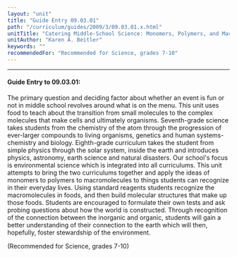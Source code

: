 ```yaml
---
layout: "unit"
title: "Guide Entry 09.03.01"
path: "/curriculum/guides/2009/3/09.03.01.x.html"
unitTitle: "Catering Middle-School Science: Monomers, Polymers, and Macromolecules"
unitAuthor: "Karen A. Beitler"
keywords: ""
recommendedFor: "Recommended for Science, grades 7-10"
---
```

<body>
<hr/>
<h4>
Guide Entry to 09.03.01:
</h4>
The primary question and deciding factor about whether an event is fun or not in middle school revolves around what is on the menu.  This unit uses food to teach about the transition from small molecules to the complex molecules that make cells and ultimately organisms. Seventh-grade science takes students from the chemistry of the atom through the progression of ever-larger compounds to living organisms, genetics and human systems-chemistry and biology.  Eighth-grade curriculum takes the student from simple physics through the solar system, inside the earth and introduces physics, astronomy, earth science and natural disasters.  Our school's focus is environmental science which is integrated into all curriculums. This unit attempts to bring the two curriculums together and apply the ideas of monomers to polymers to macromolecules to things students can recognize in their everyday lives.  Using standard reagents students recognize the macromolecules in foods, and then build molecular structures that make up those foods.  Students are encouraged to formulate their own tests and ask probing questions about how the world is constructed.  Through recognition of the connection between the inorganic and organic, students will gain a better understanding of their connection to the earth which will then, hopefully, foster stewardship of the environment.
<p>
(Recommended for Science, grades 7-10)
</p>
</body>